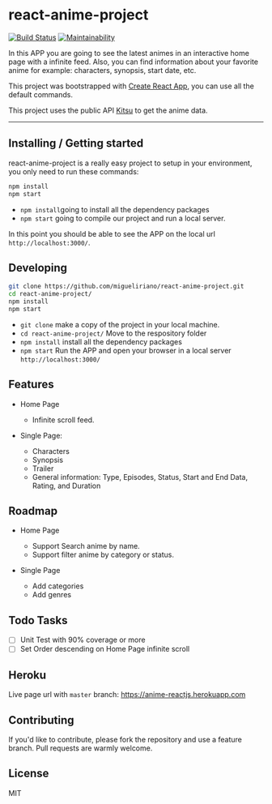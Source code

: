 # react-anime-project


[![Build Status](https://img.shields.io/travis/migueliriano/react-anime-project/master.svg)](https://travis-ci.org/migueliriano/react-anime-project)
[![Maintainability](https://img.shields.io/codeclimate/maintainability/migueliriano/react-anime-project.svg)](https://codeclimate.com/github/migueliriano/react-anime-project/maintainability)

In this APP you are going to see the latest animes in an interactive home page with a infinite feed. Also, you can find information about your favorite anime for example: characters, synopsis, start date, etc.

This project was bootstrapped with [Create React App](https://github.com/facebookincubator/create-react-app), you can use all the default commands. 

This project uses the public API [Kitsu](https://kitsu.docs.apiary.io/) to get the anime data.

---

## Installing / Getting started
react-anime-project is a really easy project to setup in your environment, you only need to run these commands:

```bash
npm install
npm start
```
- `npm install`going to install all the dependency packages 
- `npm start` going to compile our project and run a local server. 

 In this point you should be able to see the APP on the local url `http://localhost:3000/`.

## Developing

```bash
git clone https://github.com/migueliriano/react-anime-project.git
cd react-anime-project/
npm install
npm start
```
- `git clone` make a copy of the project in your local machine.
- `cd react-anime-project/` Move to the respository folder
- `npm install` install all the dependency packages
- `npm start` Run the APP and open your browser in a local server `http://localhost:3000/`

## Features

* Home Page
  * Infinite scroll feed.

* Single Page:
  * Characters
  * Synopsis
  * Trailer
  * General information: Type, Episodes, Status, Start and End Data, Rating, and Duration

## Roadmap

* Home Page
  * Support Search anime by name.
  * Support filter anime by category or status.
  
* Single Page
  * Add categories
  * Add genres

## Todo Tasks

- [ ] Unit Test with 90% coverage or more
- [ ] Set Order descending on Home Page infinite scroll

## Heroku
Live page url with `master` branch: https://anime-reactjs.herokuapp.com

## Contributing

If you'd like to contribute, please fork the repository and use a feature
branch. Pull requests are warmly welcome.

## License

MIT
